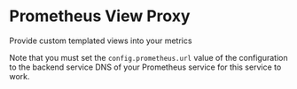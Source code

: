 # Prometheus View Proxy

Provide custom templated views into your metrics

Note that you must set the `config.prometheus.url` value of the configuration to the backend service DNS of your Prometheus service for this service to work.
